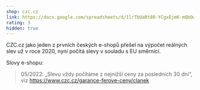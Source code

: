 ```yaml
---
shop: czc.cz
link: https://docs.google.com/spreadsheets/d/1lrTbUaRt80-YCgxEjmK-mQbOwjlKiWdPyJczvVODUB8
rating: 3
hidden: true
---
```


CZC.cz jako jeden z prvních českých e-shopů přešel na výpočet reálných slev už v roce 2020, nyní počítá slevy v souladu s EU směrnicí.

Slovy e-shopu:

> 05/2022: „Slevu vždy počítáme z nejnižší ceny za posledních 30 dní“, viz https://www.czc.cz/garance-ferove-ceny/clanek
